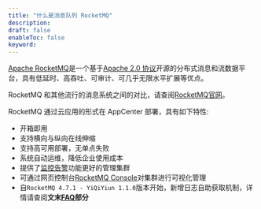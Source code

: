 ```yaml
---
title: "什么是消息队列 RocketMQ"
description: 
draft: false
enableToc: false
keyword: 
---
```


[Apache RocketMQ](https://rocketmq.apache.org/)是一个基于[Apache 2.0 协议](https://github.com/apache/rocketmq/blob/master/LICENSE)开源的分布式消息和流数据平台，具有低延时、高吞吐、可审计、可几乎无限水平扩展等优点。

RocketMQ 和其他流行的消息系统之间的对比，请查阅[RocketMQ官网](https://rocketmq.apache.org/docs/motivation/#rocketmq-vs-activemq-vs-kafka)。

RocketMQ 通过云应用的形式在 AppCenter 部署，具有如下特性:

- 开箱即用
- 支持横向与纵向在线伸缩
- 支持高可用部署，无单点失败
- 系统自动运维，降低企业使用成本
- 提供了[监控告警](/monitor_service/cloudsat/)功能更好的管理集群
- 可通过网页控制台[RocketMQ Console](https://rocketmq-1.gitbook.io/rocketmq-connector/rocketmq-connect/rocketmq-console)对集群进行可视化管理
- 自`RocketMQ 4.7.1 - YiQiYiun 1.1.0`版本开始，新增日志自助获取机制，详情请查阅**文末[FAQ](/middware/rocketmq/faq/how_get_log/)部分**